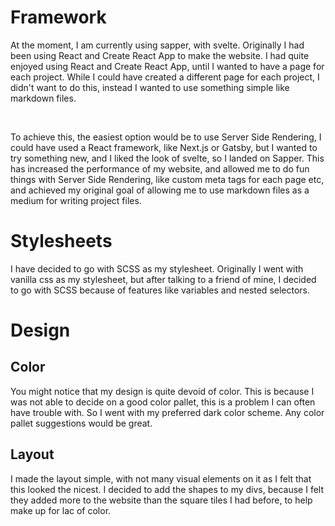 # Framework
At the moment, I am currently using sapper, with svelte. Originally I had been using React and Create React App
to make the website. I had quite enjoyed using React and Create React App, until I wanted to have a page for
each project. While I could have created a different page for each project, I didn't want to do this, instead
I wanted to use something simple like markdown files.

<br />

To achieve this, the easiest option would be to use Server Side Rendering, I could have used a React framework, like 
Next.js or Gatsby, but I wanted to try something new, and I liked the look of svelte, so I landed on Sapper. This has
increased the performance of my website, and allowed me to do fun things with Server Side Rendering, like custom meta
tags for each page etc, and achieved my original goal of allowing me to use markdown files as a medium for writing
project files.

# Stylesheets
I have decided to go with SCSS as my stylesheet. Originally I went with vanilla css as my stylesheet, but after
talking to a friend of mine, I decided to go with SCSS because of features like variables and nested selectors.

# Design

## Color
You might notice that my design is quite devoid of color. This is because I was not able to decide on a good color 
pallet, this is a problem I can often have trouble with. So I went with my preferred dark color scheme. Any color pallet
suggestions would be great.   

## Layout
I made the layout simple, with not many visual elements on it as I felt that this looked the nicest. I decided to add
the shapes to my divs, because I felt they added more to the website than the square tiles I had before, to help make
up for lac of color.
